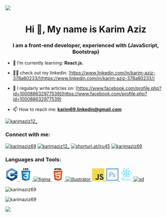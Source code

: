<img src="https://camo.githubusercontent.com/5dc6ee33381917e41fc9c4951799268998f11a9b864399bf79a0842e4f9b194d/68747470733a2f2f692e696d6775722e636f6d2f315a76566b44632e676966">
<h1 align="center">Hi 👋, My name is Karim Aziz</h1>
<h3 align="center">I am a front-end developer, experienced with (JavaScript, Bootstrap)</h3>


- 🌱 I’m currently learning: **React.js.**

- 👨‍💻 check out my linkedin: [https://www.linkedin.com/in/karim-aziz-378a60233/](https://www.linkedin.com/in/karim-aziz-378a60233/)

- 📝 I regularly write articles on: [https://www.facebook.com/profile.php?id=100088632977539](https://www.facebook.com/profile.php?id=100088632977539)

- 📫 How to reach me: **karim69.linkedin@gmail.com**

<p align="left"> <a href="https://twitter.com/karimaziz12_" target="blank"><img src="https://img.shields.io/twitter/follow/karimaziz12_?logo=twitter&style=for-the-badge" alt="karimaziz12_" /></a> </p>

<h3 align="left">Connect with me:</h3>
<p align="left">
<a href="https://codepen.io/karimaziz69" target="blank"><img align="center" src="https://raw.githubusercontent.com/rahuldkjain/github-profile-readme-generator/master/src/images/icons/Social/codepen.svg" alt="karimaziz69" height="30" width="40" /></a>
<a href="https://twitter.com/karimaziz69" target="blank"><img align="center" src="https://raw.githubusercontent.com/rahuldkjain/github-profile-readme-generator/master/src/images/icons/Social/twitter.svg" alt="karimaziz12_" height="30" width="40" /></a>
<a href="https://www.linkedin.com/in/karim-aziz-378a60233/" target="blank"><img align="center" src="https://raw.githubusercontent.com/rahuldkjain/github-profile-readme-generator/master/src/images/icons/Social/linked-in-alt.svg" alt="shorturl.at/iru45" height="30" width="40" /></a>
<a href="https://stackoverflow.com/users/20741301/karimaziz" target="blank"><img align="center" src="https://raw.githubusercontent.com/rahuldkjain/github-profile-readme-generator/master/src/images/icons/Social/stack-overflow.svg" alt="karimaziz69" height="30" width="40" /></a>
</p>

<h3 align="left">Languages and Tools:</h3>
<p align="left"> <a href="https://www.w3schools.com/cpp/" target="_blank" rel="noreferrer"> <img src="https://raw.githubusercontent.com/devicons/devicon/master/icons/cplusplus/cplusplus-original.svg" alt="cplusplus" width="40" height="40"/> </a> <a href="https://www.w3schools.com/css/" target="_blank" rel="noreferrer"> <img src="https://raw.githubusercontent.com/devicons/devicon/master/icons/css3/css3-original-wordmark.svg" alt="css3" width="40" height="40"/> </a> <a href="https://www.figma.com/" target="_blank" rel="noreferrer"> <img src="https://www.vectorlogo.zone/logos/figma/figma-icon.svg" alt="figma" width="40" height="40"/> </a> <a href="https://www.w3.org/html/" target="_blank" rel="noreferrer"> <img src="https://raw.githubusercontent.com/devicons/devicon/master/icons/html5/html5-original-wordmark.svg" alt="html5" width="40" height="40"/> </a> <a href="https://www.adobe.com/in/products/illustrator.html" target="_blank" rel="noreferrer"> <img src="https://www.vectorlogo.zone/logos/adobe_illustrator/adobe_illustrator-icon.svg" alt="illustrator" width="40" height="40"/> </a> <a href="https://developer.mozilla.org/en-US/docs/Web/JavaScript" target="_blank" rel="noreferrer"> <img src="https://raw.githubusercontent.com/devicons/devicon/master/icons/javascript/javascript-original.svg" alt="javascript" width="40" height="40"/> </a> <a href="https://www.photoshop.com/en" target="_blank" rel="noreferrer"> <img src="https://raw.githubusercontent.com/devicons/devicon/master/icons/photoshop/photoshop-line.svg" alt="photoshop" width="40" height="40"/> </a> <a href="https://reactjs.org/" target="_blank" rel="noreferrer"> <img src="https://raw.githubusercontent.com/devicons/devicon/master/icons/react/react-original-wordmark.svg" alt="react" width="40" height="40"/> </a> <a href="https://www.adobe.com/products/xd.html" target="_blank" rel="noreferrer"> <img src="https://cdn.worldvectorlogo.com/logos/adobe-xd.svg" alt="xd" width="40" height="40"/> </a> </p>

<p><img align="center" src="https://github-readme-stats.vercel.app/api/top-langs?username=karimaziz69&show_icons=true&locale=en&layout=compact" alt="karimaziz69" /></p> <p align="left"> <img src="https://komarev.com/ghpvc/?username=karimaziz69&label=Profile%20views&color=0e75b6&style=flat" alt="karimaziz69" /> </p>
<img src="https://media.tenor.com/ANG-h_quLrAAAAAi/cuphead.gif">
